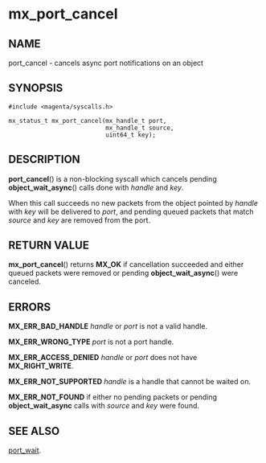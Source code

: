 # mx_port_cancel

## NAME

port_cancel - cancels async port notifications on an object

## SYNOPSIS

```
#include <magenta/syscalls.h>

mx_status_t mx_port_cancel(mx_handle_t port,
                           mx_handle_t source,
                           uint64_t key);
```

## DESCRIPTION

**port_cancel**() is a non-blocking syscall which cancels
pending **object_wait_async**() calls done with *handle* and *key*.

When this call succeeds no new packets from the object pointed by
*handle* with *key* will be delivered to *port*, and pending queued
packets that match *source* and *key* are removed from the port.

## RETURN VALUE

**mx_port_cancel**() returns **MX_OK** if cancellation succeeded and
either queued packets were removed or pending **object_wait_async**() were
canceled.

## ERRORS

**MX_ERR_BAD_HANDLE**  *handle* or *port* is not a valid handle.

**MX_ERR_WRONG_TYPE**  *port* is not a port handle.

**MX_ERR_ACCESS_DENIED**  *handle* or *port* does not have **MX_RIGHT_WRITE**.

**MX_ERR_NOT_SUPPORTED**  *handle* is a handle that cannot be waited on.

**MX_ERR_NOT_FOUND** if either no pending packets or pending
**object_wait_async** calls with *source* and *key* were found.

## SEE ALSO

[port_wait](port_wait.md).
